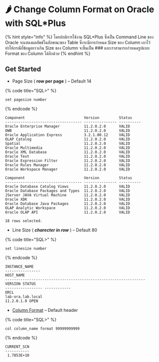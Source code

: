 # 🌶 Change Column Format on Oracle with SQL\*Plus

{% hint style="info" %}
โดยปกติการใช้งาน SQL\*Plus ซึ่งเป็น Command Line ของ Oracle จะแสดงผลลัพธ์ในลักษณะของ Table ซึ่งจะมีการกำหนด Size ของ Column เอาไว้ ทำให้กรณีที่ข้อมูลยาวเกิน Size ของ Column จะขึ้นเป็น ### และเราสามารถกำหนดรูปแบบ Format ของ Column ได้อีกด้วย
{% endhint %}

## **Get Started**

* Page Size ( **row per page** ) – Default 14

{% code title="SQL>" %}
```
set pagesize number
```
{% endcode %}

```
Component                           Version         Status
----------------------------------- --------------- ----------
Oracle Enterprise Manager           11.2.0.2.0      VALID
OWB                                 11.2.0.2.0      VALID
Oracle Application Express          3.2.1.00.12     VALID
OLAP Catalog                        11.2.0.2.0      VALID
Spatial                             11.2.0.2.0      VALID
Oracle Multimedia                   11.2.0.2.0      VALID
Oracle XML Database                 11.2.0.2.0      VALID
Oracle Text                         11.2.0.2.0      VALID
Oracle Expression Filter            11.2.0.2.0      VALID
Oracle Rules Manager                11.2.0.2.0      VALID
Oracle Workspace Manager            11.2.0.2.0      VALID

Component                           Version         Status
----------------------------------- --------------- ----------
Oracle Database Catalog Views       11.2.0.2.0      VALID
Oracle Database Packages and Types  11.2.0.2.0      VALID
JServer JAVA Virtual Machine        11.2.0.2.0      VALID
Oracle XDK                          11.2.0.2.0      VALID
Oracle Database Java Packages       11.2.0.2.0      VALID
OLAP Analytic Workspace             11.2.0.2.0      VALID
Oracle OLAP API                     11.2.0.2.0      VALID

18 rows selected.
```

* Line Size ( _**charecter in row**_ ) – Default 80

{% code title="SQL>" %}
```
set linesize number
```
{% endcode %}

```
INSTANCE_NAME
----------------
HOST_NAME
----------------------------------------------------------------
VERSION STATUS
----------------- ------------
ORCL
lab-ora.lab.local
11.2.0.1.0 OPEN
```

* [Column Format](https://docs.oracle.com/cd/B19306\_01/server.102/b14357/ch6.htm) – Default header

{% code title="SQL>" %}
```
col column_name format 99999999999
```
{% endcode %}

```
CURRENT_SCN
-----------
 1.7853E+10
```

